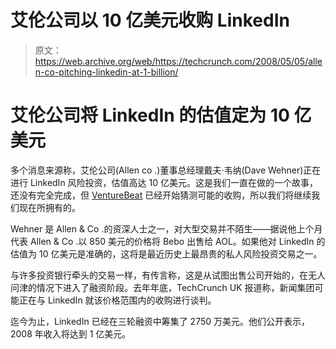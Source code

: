 # 艾伦公司以 10 亿美元收购 LinkedIn 

> 原文：<https://web.archive.org/web/https://techcrunch.com/2008/05/05/allen-co-pitching-linkedin-at-1-billion/>

# 艾伦公司将 LinkedIn 的估值定为 10 亿美元

多个消息来源称，艾伦公司(Allen co .)董事总经理戴夫·韦纳(Dave Wehner)正在进行 LinkedIn 风险投资，估值高达 10 亿美元。这是我们一直在做的一个故事，还没有完全完成，但 [VentureBeat](https://web.archive.org/web/20230213203245/http://venturebeat.com/2008/05/05/whats-happening-at-linkedin-is-it-getting-bought/) 已经开始猜测可能的收购，所以我们将继续我们现在所拥有的。

Wehner 是 Allen & Co .的资深人士之一，对大型交易并不陌生——据说他上个月代表 Allen & Co .以 850 美元的价格将 Bebo 出售给 AOL。如果他对 LinkedIn 的估值为 10 亿美元是准确的，这将是最近历史上最昂贵的私人风险投资交易之一。

与许多投资银行牵头的交易一样，有传言称，这是从试图出售公司开始的，在无人问津的情况下进入了融资阶段。去年年底，TechCrunch UK 报道称，新闻集团可能正在与 LinkedIn 就该价格范围内的收购进行谈判。

迄今为止，LinkedIn 已经在三轮融资中筹集了 2750 万美元。他们公开表示，2008 年收入将达到 1 亿美元。